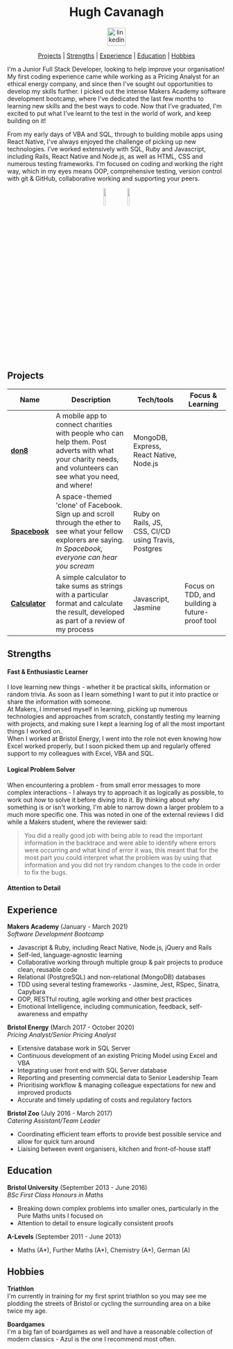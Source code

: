 <h1 align="center">Hugh Cavanagh</h1>
<div align="center">
<a href="https://www.linkedin.com/in/hugh-cavanagh-76a5b3119/"><img src="https://content.linkedin.com/content/dam/me/business/en-us/amp/brand-site/v2/bg/LI-Bug.svg.original.svg" alt="linkedin" height=42px width=42px/> </a>
<br>

[Projects](#projects) | [Strengths](#strengths) | [Experience](#experience) | [Education](#education) | [Hobbies](#hobbies)

</div>

I'm a Junior Full Stack Developer, looking to help improve your organisation! My first coding experience came while working as a Pricing Analyst for an ethical energy company, and since then I've sought out opportunities to develop my skills further. I picked out the intense Makers Academy software development bootcamp, where I've dedicated the last few months to learning new skills and the best ways to code. Now that I've graduated, I'm excited to put what I've learnt to the test in the world of work, and keep building on it!  

From my early days of VBA and SQL, through to building mobile apps using React Native, I've always enjoyed the challenge of picking up new technologies. I've worked extensively with SQL, Ruby and Javascript, including Rails, React Native and Node.js, as well as HTML, CSS and numerous testing frameworks. I'm focused on coding and working the right way, which in my eyes means OOP, comprehensive testing, version control with git & GitHub, collaborative working and supporting your peers.

<div align=center>
<img src=https://github-readme-stats.vercel.app/api?username=hacaravan&show_icons=true&theme=tokyonight&hide=stars height=10% />
<img src=https://github-readme-stats.vercel.app/api/top-langs/?username=hacaravan&theme=tokyonight height=10%/>
</div>

## Projects

| Name                         | Description       | Tech/tools        | Focus & Learning |
| ---------------------------- | ----------------- | ----------------- | ---------------  |
| [**don8**](https://github.com/JoshSinyor/don8) | A mobile app to connect charities with people who can help them. Post adverts with what your charity needs, and volunteers can see what you need, and where!  | MongoDB, Express, React Native, Node.js |
| [**Spacebook**](https://fierce-plains-18412.herokuapp.com) | A space-themed 'clone' of Facebook. Sign up and scroll through the ether to see what your fellow explorers are saying. _In Spacebook, everyone can hear you scream_ | Ruby on Rails, JS, CSS, CI/CD using Travis, Postgres |
[**Calculator**](https://github.com/hacaravan/calculator)  | A simple calculator to take sums as strings with a particular format and calculate the result, developed as part of a review of my process | Javascript, Jasmine | Focus on TDD, and building a future-proof tool

## Strengths

#### Fast & Enthusiastic Learner

I love learning new things - whether it be practical skills, information or random trivia. As soon as I learn something I want to put it into practice or share the information with someone.  
At Makers, I immersed myself in learning, picking up numerous technologies and approaches from scratch, constantly testing my learning with projects, and making sure I kept a learning log of all the most important things I worked on.  
When I worked at Bristol Energy, I went into the role not even knowing how Excel worked properly, but I soon picked them up and regularly offered support to my colleagues with Excel, VBA and SQL.

#### Logical Problem Solver

When encountering a problem - from small error messages to more complex interactions - I always try to approach it as logically as possible, to work out _how_ to solve it before diving into it. By thinking about _why_ something is or isn't working, I'm able to narrow down a larger problem to a much more specific one. This was noted in one of the external reviews I did while a Makers student, where the reviewer said:
>You did a really good job with being able to read the important information in the backtrace and were able to identify where errors were occurring and what kind of error it was, this meant that for the most part you could interpret what the problem was by using that information and you did not try random changes to the code in order to fix the bugs.

#### Attention to Detail



## Experience

**Makers Academy** (January - March 2021)  
_Software Development Bootcamp_

- Javascript & Ruby, including React Native, Node.js, jQuery and Rails
- Self-led, language-agnostic learning
- Collaborative working through multiple group & pair projects to produce clean, reusable code
- Relational (PostgreSQL) and non-relational (MongoDB) databases
- TDD using several testing frameworks - Jasmine, Jest, RSpec, Sinatra, Capybara
- OOP, RESTful routing, agile working and other best practices
- Emotional Intelligence, including communication, feedback, self-awareness and empathy

**Bristol Energy** (March 2017 - October 2020)  
_Pricing Analyst/Senior Pricing Analyst_

- Extensive database work in SQL Server
- Continuous development of an existing Pricing Model using Excel and VBA
- Integrating user front end with SQL Server database
- Reporting and presenting commercial data to Senior Leadership Team
- Prioritising workflow & managing colleague expectations for new and improved products
- Accurate and timely updating of costs and regulatory factors

**Bristol Zoo** (July 2016 - March 2017)  
_Catering Assistant/Team Leader_

- Coordinating efficient team efforts to provide best possible service and allow for quick turn around
- Liaising between event organisers, kitchen and front-of-house staff

## Education

**Bristol University** (September 2013 - June 2016)  
*BSc First Class Honours in Maths*
- Breaking down complex problems into smaller ones, particularly in the Pure Maths units I focused on
- Attention to detail to ensure logically consistent proofs

**A-Levels** (September 2011 - June 2013)
- Maths (A\*), Further Maths (A\*), Chemistry (A\*), German (A)

## Hobbies

**Triathlon**  
I'm currently in training for my first sprint triathlon so you may see me plodding the streets of Bristol or cycling the surrounding area on a bike twice my age.   

**Boardgames**  
I'm a big fan of boardgames as well and have a reasonable collection of modern classics - Azul is the one I recommend most often.
